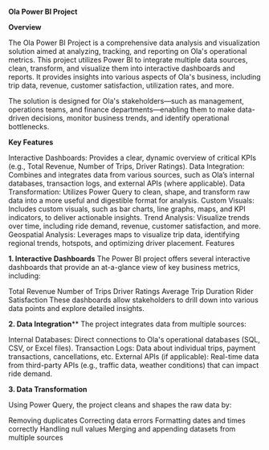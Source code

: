 

**Ola Power BI Project**

**Overview**

The Ola Power BI Project is a comprehensive data analysis and visualization solution aimed at analyzing, tracking, and reporting on Ola's operational metrics. This project utilizes Power BI to integrate multiple data sources, clean, transform, and visualize them into interactive dashboards and reports. It provides insights into various aspects of Ola's business, including trip data, revenue, customer satisfaction, utilization rates, and more.

The solution is designed for Ola's stakeholders—such as management, operations teams, and finance departments—enabling them to make data-driven decisions, monitor business trends, and identify operational bottlenecks.

**Key Features**

Interactive Dashboards: Provides a clear, dynamic overview of critical KPIs (e.g., Total Revenue, Number of Trips, Driver Ratings).
Data Integration: Combines and integrates data from various sources, such as Ola’s internal databases, transaction logs, and external APIs (where applicable).
Data Transformation: Utilizes Power Query to clean, shape, and transform raw data into a more useful and digestible format for analysis.
Custom Visuals: Includes custom visuals, such as bar charts, line graphs, maps, and KPI indicators, to deliver actionable insights.
Trend Analysis: Visualize trends over time, including ride demand, revenue, customer satisfaction, and more.
Geospatial Analysis: Leverages maps to visualize trip data, identifying regional trends, hotspots, and optimizing driver placement.
Features

**1. Interactive Dashboards**
The Power BI project offers several interactive dashboards that provide an at-a-glance view of key business metrics, including:

Total Revenue
Number of Trips
Driver Ratings
Average Trip Duration
Rider Satisfaction
These dashboards allow stakeholders to drill down into various data points and explore detailed insights.

**2. Data Integration****
The project integrates data from multiple sources:

Internal Databases: Direct connections to Ola's operational databases (SQL, CSV, or Excel files).
Transaction Logs: Data about individual trips, payment transactions, cancellations, etc.
External APIs (if applicable): Real-time data from third-party APIs (e.g., traffic data, weather conditions) that can impact ride demand.

**3. Data Transformation**

Using Power Query, the project cleans and shapes the raw data by:

Removing duplicates
Correcting data errors
Formatting dates and times correctly
Handling null values
Merging and appending datasets from multiple sources
